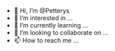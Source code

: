 - 👋 Hi, I’m @Petterys
- 👀 I’m interested in ...
- 🌱 I’m currently learning ...
- 💞️ I’m looking to collaborate on ...
- 📫 How to reach me ...

<!---
Petterys/Petterys is a ✨ special ✨ repository because its `README.md` (this file) appears on your GitHub profile.
You can click the Preview link to take a look at your changes.
--->
